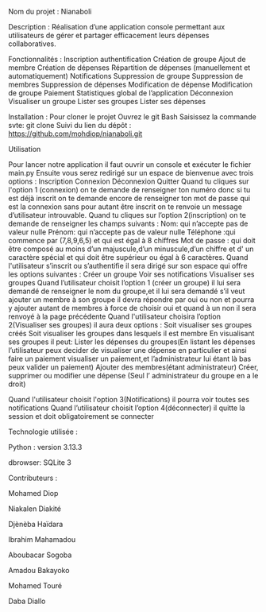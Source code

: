 Nom du projet : Nianaboli

Description :
Réalisation d’une application console permettant aux utilisateurs de gérer et partager efficacement leurs dépenses collaboratives. 

Fonctionnalités :
Inscription 
authentification 
Création de groupe 
Ajout de membre 
Création de dépenses 
Répartition de dépenses (manuellement et  automatiquement)
Notifications 
Suppression de groupe 
Suppression de membres 
Suppression de dépenses 
Modification de dépense 
Modification de groupe 
Paiement 
Statistiques global de l’application 
Déconnexion 
Visualiser un groupe 
Lister ses groupes 
Lister ses dépenses 

Installation :
Pour cloner le projet 
Ouvrez le git Bash
Saisissez la commande svte:
git clone
Suivi du lien du dépôt :
https://github.com/mohdiop/nianaboli.git

Utilisation

Pour lancer notre application il faut ouvrir un console et exécuter le fichier main.py
Ensuite vous serez redirigé sur un espace de bienvenue avec trois options :
Inscription 
Connexion 
Déconnexion 
Quitter 
Quand tu cliques sur l'option 1 (connexion) on te demande de renseigner ton numéro donc si tu est déjà inscrit on te demande encore de renseigner ton mot de passe qui est la connexion sans pour autant être inscrit on te renvoie un message d’utilisateur introuvable.
Quand tu cliques sur l’option 2(inscription) on te demande de renseigner les champs suivants :
Nom: qui n’accepte pas de valeur nulle
Prénom: qui n’accepte pas de valeur nulle 
Téléphone :qui commence par (7,8,9,6,5) et qui est égal à 8 chiffres 
Mot de passe : qui doit être composé au moins d’un majuscule,d’un minuscule,d’un chiffre et d' un caractère spécial et qui doit être supérieur ou égal à 6 caractères.
Quand l'utilisateur s’inscrit ou s’authentifie il sera dirigé sur son espace qui offre les options suivantes :
Créer un groupe 
Voir ses notifications 
Visualiser ses groupes 
Quand l’utilisateur choisit l’option 1 (créer un groupe) il lui sera demandé de renseigner le nom du groupe,et il lui sera demandé s’il veut ajouter un membre à son groupe il devra répondre par oui ou non et pourra y ajouter autant de membres à force de choisir oui et quand à un non il sera renvoyé à la page précédente 
Quand l'utilisateur choisira l’option 2(Visualiser ses groupes) il aura deux options :
Soit visualiser ses groupes créés 
Soit visualiser les groupes dans lesquels il est membre 
En visualisant ses groupes il peut:
Lister les dépenses du groupes(En listant les dépenses l’utilisateur peux decider de visualiser une dépense en particulier et ainsi faire un paiement visualiser un paiement,et l’administrateur lui étant là bas peux valider un paiement)
Ajouter des membres(étant administrateur)
Créer, supprimer ou modifier une dépense (Seul l’ administrateur du groupe en a le droit)

Quand l'utilisateur choisit l'option 3(Notifications) il pourra voir toutes ses notifications 
Quand l’utilisateur choisit l’option 4(déconnecter) il quitte la session et doit obligatoirement se connecter



Technologie utilisée :

Python : version 3.13.3

dbrowser: SQLite 3 

Contributeurs :

Mohamed Diop

Niakalen Diakité 

Djènèba Haïdara

Ibrahim Mahamadou

Aboubacar Sogoba 

Amadou Bakayoko

Mohamed Touré

Daba Diallo 




